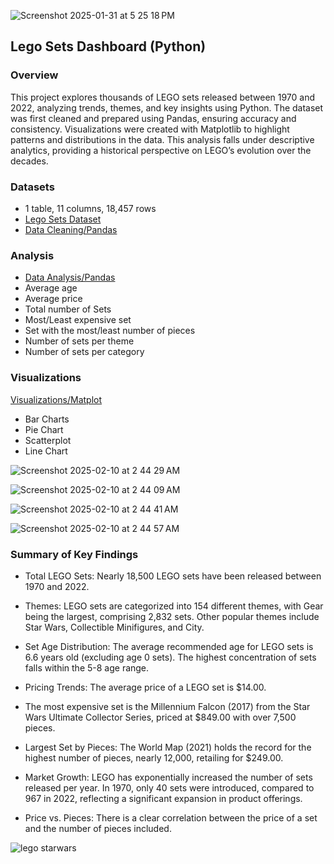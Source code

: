  ![Screenshot 2025-01-31 at 5 25 18 PM](https://github.com/user-attachments/assets/96d75472-01ec-410b-a65e-2d94890d112d)

## Lego Sets Dashboard (Python)

### **Overview** 
This project explores thousands of LEGO sets released between 1970 and 2022, analyzing trends, themes, and key insights using Python. The dataset was first cleaned and prepared using Pandas, ensuring accuracy and consistency. Visualizations were created with Matplotlib to highlight patterns and distributions in the data. This analysis falls under descriptive analytics, providing a historical perspective on LEGO’s evolution over the decades.


### Datasets 
- 1 table, 11 columns, 18,457 rows 
- [Lego Sets Dataset](https://www.kaggle.com/datasets/maggieakarn/lego-dataset)
- [Data Cleaning/Pandas](1-3_lego_pandas.ipynb)


###  Analysis  
- [Data Analysis/Pandas](2-3-lego-analysis-pandas.ipynb)
- Average age
- Average price
- Total number of Sets
- Most/Least expensive set
- Set with the most/least number of pieces
- Number of sets per theme
- Number of sets per category
 
 
###  Visualizations 

[Visualizations/Matplot](3-3-lego-viz-matplot.ipynb)

- Bar Charts
- Pie Chart
- Scatterplot
- Line Chart

![Screenshot 2025-02-10 at 2 44 29 AM](https://github.com/user-attachments/assets/97188699-1de2-4430-9170-cbb5e4c29b0b)
  
![Screenshot 2025-02-10 at 2 44 09 AM](https://github.com/user-attachments/assets/aa382e6e-5c77-4c78-9876-338bf1a8ac49)

![Screenshot 2025-02-10 at 2 44 41 AM](https://github.com/user-attachments/assets/c9a22d2f-0fd4-421c-a5c1-232b382585d7)

![Screenshot 2025-02-10 at 2 44 57 AM](https://github.com/user-attachments/assets/2bab2f97-a089-4e16-885a-6d5a3435eed8)

 


 
### **Summary of Key Findings**

- Total LEGO Sets: Nearly 18,500 LEGO sets have been released between 1970 and 2022.
  
- Themes: LEGO sets are categorized into 154 different themes, with Gear being the largest, comprising 2,832 sets. Other popular themes include Star Wars, Collectible Minifigures, and City.
  
- Set Age Distribution: The average recommended age for LEGO sets is 6.6 years old (excluding age 0 sets). The highest concentration of sets falls within the 5-8 age range.

- Pricing Trends: The average price of a LEGO set is $14.00.

- The most expensive set is the Millennium Falcon (2017) from the Star Wars Ultimate Collector Series, priced at $849.00 with over 7,500 pieces.

- Largest Set by Pieces: The World Map (2021) holds the record for the highest number of pieces, nearly 12,000, retailing for $249.00.

- Market Growth: LEGO has exponentially increased the number of sets released per year. In 1970, only 40 sets were introduced, compared to 967 in 2022, reflecting a significant expansion in product offerings.

- Price vs. Pieces: There is a clear correlation between the price of a set and the number of pieces included.

 
![lego starwars](https://github.com/user-attachments/assets/89f4c87e-2a54-4dd0-a40a-87c8e6a1d77f)


 
